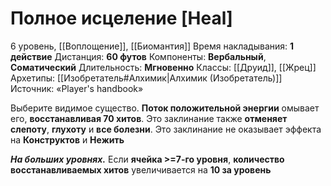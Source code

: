 # Полное исцеление [Heal]
6 уровень, [[Воплощение]], [[Биомантия]]
Время накладывания: **1 действие**
Дистанция: **60 футов**
Компоненты: **Вербальный**, **Соматический**
Длительность: **Мгновенно**
Классы: [[Друид]], [[Жрец]]
Архетипы: [[Изобретатель#Алхимик|Алхимик (Изобретатель)]]
Источник: «Player's handbook»

Выберите видимое существо. **Поток положительной энергии** омывает его, **восстанавливая 70 хитов**. Это заклинание также **отменяет слепоту**, **глухоту** и **все болезни**. Это заклинание не оказывает эффекта на **Конструктов** и **Нежить**

**_На больших уровнях._** Если **ячейка >=7-го уровня**, **количество восстанавливаемых хитов** увеличивается на **10 за уровень**